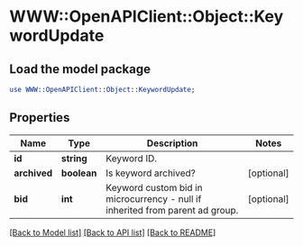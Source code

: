 # WWW::OpenAPIClient::Object::KeywordUpdate

## Load the model package
```perl
use WWW::OpenAPIClient::Object::KeywordUpdate;
```

## Properties
Name | Type | Description | Notes
------------ | ------------- | ------------- | -------------
**id** | **string** | Keyword ID. | 
**archived** | **boolean** | Is keyword archived? | [optional] 
**bid** | **int** | Keyword custom bid in microcurrency - null if inherited from parent ad group. | [optional] 

[[Back to Model list]](../README.md#documentation-for-models) [[Back to API list]](../README.md#documentation-for-api-endpoints) [[Back to README]](../README.md)


